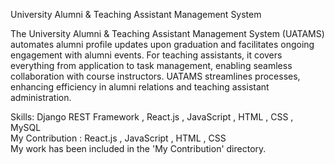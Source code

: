 University Alumni & Teaching Assistant Management System

The University Alumni & Teaching Assistant Management System (UATAMS) automates alumni profile updates upon graduation and facilitates ongoing engagement with alumni events. For teaching assistants, it covers everything from application to task management, enabling seamless collaboration with course instructors. UATAMS streamlines processes, enhancing efficiency in alumni relations and teaching assistant administration.

Skills: Django REST Framework , React.js , JavaScript , HTML , CSS , MySQL </br>
My Contribution :  React.js , JavaScript , HTML , CSS </br>
My work has been included in the 'My Contribution' directory.
